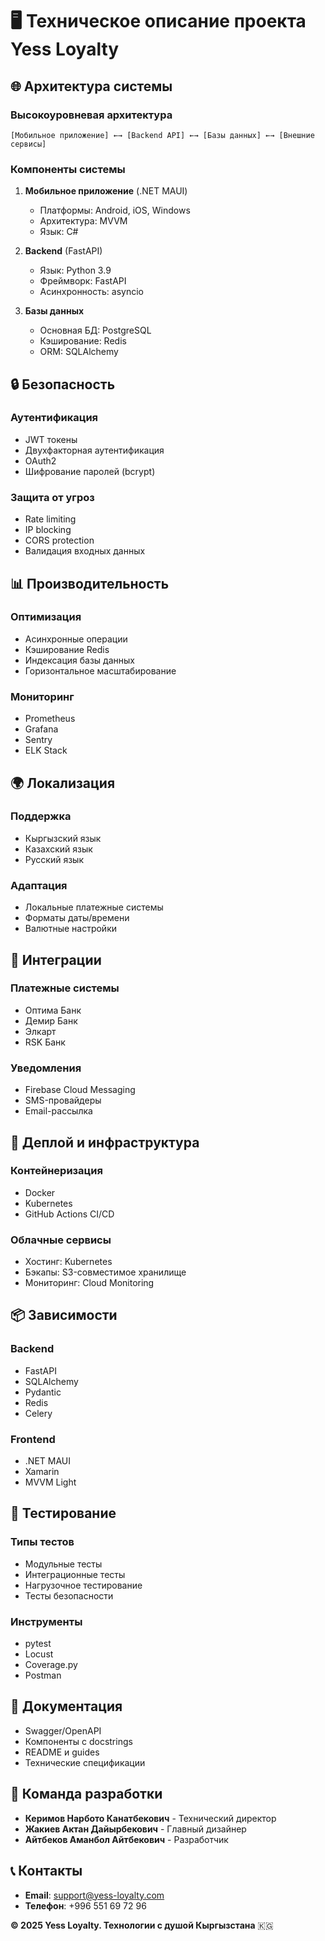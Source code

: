 # 🖥️ Техническое описание проекта Yess Loyalty

## 🌐 Архитектура системы

### Высокоуровневая архитектура
```
[Мобильное приложение] ←→ [Backend API] ←→ [Базы данных] ←→ [Внешние сервисы]
```

### Компоненты системы
1. **Мобильное приложение** (.NET MAUI)
   - Платформы: Android, iOS, Windows
   - Архитектура: MVVM
   - Язык: C#

2. **Backend** (FastAPI)
   - Язык: Python 3.9
   - Фреймворк: FastAPI
   - Асинхронность: asyncio

3. **Базы данных**
   - Основная БД: PostgreSQL
   - Кэширование: Redis
   - ORM: SQLAlchemy

## 🔒 Безопасность

### Аутентификация
- JWT токены
- Двухфакторная аутентификация
- OAuth2
- Шифрование паролей (bcrypt)

### Защита от угроз
- Rate limiting
- IP blocking
- CORS protection
- Валидация входных данных

## 📊 Производительность

### Оптимизация
- Асинхронные операции
- Кэширование Redis
- Индексация базы данных
- Горизонтальное масштабирование

### Мониторинг
- Prometheus
- Grafana
- Sentry
- ELK Stack

## 🌍 Локализация

### Поддержка
- Кыргызский язык
- Казахский язык
- Русский язык

### Адаптация
- Локальные платежные системы
- Форматы даты/времени
- Валютные настройки

## 🔗 Интеграции

### Платежные системы
- Оптима Банк
- Демир Банк
- Элкарт
- RSK Банк

### Уведомления
- Firebase Cloud Messaging
- SMS-провайдеры
- Email-рассылка

## 🚀 Деплой и инфраструктура

### Контейнеризация
- Docker
- Kubernetes
- GitHub Actions CI/CD

### Облачные сервисы
- Хостинг: Kubernetes
- Бэкапы: S3-совместимое хранилище
- Мониторинг: Cloud Monitoring

## 📦 Зависимости

### Backend
- FastAPI
- SQLAlchemy
- Pydantic
- Redis
- Celery

### Frontend
- .NET MAUI
- Xamarin
- MVVM Light

## 🧪 Тестирование

### Типы тестов
- Модульные тесты
- Интеграционные тесты
- Нагрузочное тестирование
- Тесты безопасности

### Инструменты
- pytest
- Locust
- Coverage.py
- Postman

## 📝 Документация

- Swagger/OpenAPI
- Компоненты с docstrings
- README и guides
- Технические спецификации

## 👥 Команда разработки

- **Керимов Нарбото Канатбекович** - Технический директор
- **Жакиев Актан Дайырбекович** - Главный дизайнер
- **Айтбеков Аманбол Айтбекович** - Разработчик

## 📞 Контакты

- **Email**: support@yess-loyalty.com
- **Телефон**: +996 551 69 72 96

**© 2025 Yess Loyalty. Технологии с душой Кыргызстана** 🇰🇬
